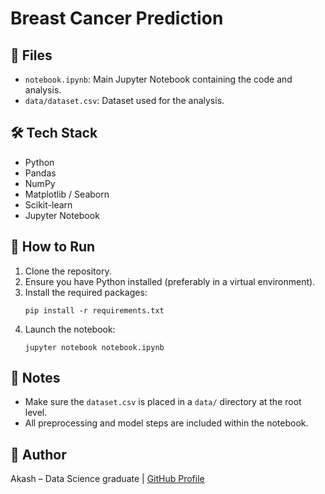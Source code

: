 # Breast Cancer Prediction

## 📁 Files
- `notebook.ipynb`: Main Jupyter Notebook containing the code and analysis.
- `data/dataset.csv`: Dataset used for the analysis.

## 🛠️ Tech Stack
- Python
- Pandas
- NumPy
- Matplotlib / Seaborn
- Scikit-learn
- Jupyter Notebook

## 🚀 How to Run
1. Clone the repository.
2. Ensure you have Python installed (preferably in a virtual environment).
3. Install the required packages:
   ```
   pip install -r requirements.txt
   ```
4. Launch the notebook:
   ```
   jupyter notebook notebook.ipynb
   ```

## 📌 Notes
- Make sure the `dataset.csv` is placed in a `data/` directory at the root level.
- All preprocessing and model steps are included within the notebook.

## 📍 Author
Akash – Data Science graduate | [GitHub Profile](https://github.com/akash17-git)
